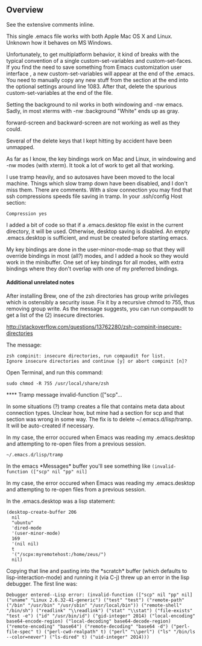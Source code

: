 
Overview
--------

See the extensive comments inline.

This single .emacs file works with both Apple Mac OS X and Linux. Unknown how it behaves on MS Windows.

Unfortunately, to get multiplatform behavior, it kind of breaks with the typical convention of a single
custom-set-variables and custom-set-faces. If you find the need to save something from Emacs customization
user interface , a new custom-set-variables will appear at the end of the .emacs. You need to manually copy any
new stuff from the section at the end into the optional settings around line 1083. After that, delete the
spurious custom-set-variables at the end of the file.

Setting the background to nil works in both windowing and -nw emacs. Sadly, in most xterms with -nw
:background "White" ends up as gray.

forward-screen and backward-screen are not working as well as they could.

Several of the delete keys that I kept hitting by accident have been unmapped.

As far as I know, the key bindings work on Mac and Linux, in windowing and -nw modes (with xterm). It took a
lot of work to get all that working.

I use tramp heavily, and so autosaves have been moved to the local machine. 
Things which slow tramp down have been disabled, and I don't miss them. There are comments.
With a slow connection you may find that ssh compressions speeds file saving in tramp. In your .ssh/config Host section:

```
Compression yes
```

I added a bit of code so that if a .emacs.desktop file exist in the current directory, it will be
used. Otherwise, desktop saving is disabled. An empty .emacs.desktop is sufficient, and must be created before
starting emacs.

My key bindings are done in the user-minor-mode-map so that they will override bindings in most (all?) modes,
and I added a hook so they would work in the minibuffer. One set of key bindings for all modes, with extra
bindings where they don't overlap with one of my preferred bindings.


#### Additional unrelated notes

After installing Brew, one of the zsh directories has group write privileges which is ostensibly a security issue. Fix it by a recursive chmod to 755, thus removing group write. As the message suggests, you can run compaudit to get a list of the (2) insecure directories.

http://stackoverflow.com/questions/13762280/zsh-compinit-insecure-directories 

The message:

```
zsh compinit: insecure directories, run compaudit for list.
Ignore insecure directories and continue [y] or abort compinit [n]?
```
Open Terminal, and run this command:

```
sudo chmod -R 755 /usr/local/share/zsh
```

**** Tramp message invalid-function (["scp"...

In some situations (?) tramp creates a file that contains meta data about connection types. Unclear how, but mine had a section for scp and that section was wrong in some way. The fix is to delete ~/.emacs.d/lisp/tramp. It will be auto-created if necessary.

In my case, the error occured when Emacs was reading my .emacs.desktop and attempting to re-open files from a previous session.

```
~/.emacs.d/lisp/tramp
```
In the emacs \*Messages\* buffer you'll see something like ```(invalid-function (["scp" nil "pp" nil]```

In my case, the error occured when Emacs was reading my .emacs.desktop and attempting to re-open files from a previous session.

In the .emacs.desktop was a lisp statement:
```
(desktop-create-buffer 206
  nil
  "ubuntu"
  'dired-mode
  '(user-minor-mode)
  169
  '(nil nil)
  t
  '("/scpx:myremotehost:/home/zeus/")
  nil)
```

Copying that line and pasting into the \*scratch\* buffer (which defaults to lisp-interaction-mode) and running it (via C-j) threw up an error in the lisp debugger. The first line was:

```
Debugger entered--Lisp error: (invalid-function (["scp" nil "pp" nil] ("uname" "Linux 2.6.32-41-generic") ("test" "test") ("remote-path" ("/bin" "/usr/bin" "/usr/sbin" "/usr/local/bin")) ("remote-shell" "/bin/sh") ("readlink" "\\readlink") ("stat" "\\stat") ("file-exists" "test -e") ("id" "/usr/bin/id") ("gid-integer" 2014) ("local-encoding" base64-encode-region) ("local-decoding" base64-decode-region) ("remote-encoding" "base64") ("remote-decoding" "base64 -d") ("perl-file-spec" t) ("perl-cwd-realpath" t) ("perl" "\\perl") ("ls" "/bin/ls --color=never") ("ls-dired" t) ("uid-integer" 2014)))
```
